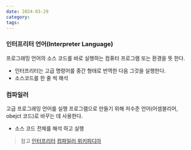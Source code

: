 ```yaml
---
date: 2024-03-29
category: 
tags:
---
```

### 인터프리터 언어(Interpreter Language)
프로그래밍 언어의 소스 코드를 바로 실행하는 컴퓨터 프로그램 또는 환경을 뜻 한다.
- 인터프리터는 고급 명령어를 중간 형태로 번역한 다음 그것을 실행한다.
- 소스코드를 한 줄 씩 해석
### 컴파일러
고급 프로그래밍 언어를 실행 프로그램으로 만들기 위해 저수준 언어(어셈블리어, obejct 코드)로 바꾸는 데 사용한다.
- 소스 코드 전체를 해석 하고 실행

> 참고
> [인터프리터](https://ko.wikipedia.org/wiki/%EC%9D%B8%ED%84%B0%ED%94%84%EB%A6%AC%ED%84%B0)
> [컴파일러 위키피디아](https://ko.wikipedia.org/wiki/%EC%BB%B4%ED%8C%8C%EC%9D%BC%EB%9F%AC)